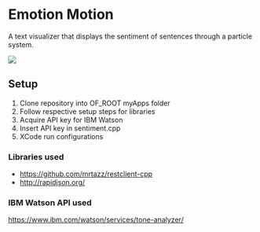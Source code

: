 # Emotion Motion
A text visualizer that displays the sentiment of sentences through a particle system.

![](demo.gif)

## Setup
1. Clone repository into OF_ROOT myApps folder
2. Follow respective setup steps for libraries
3. Acquire API key for IBM Watson
4. Insert API key in sentiment.cpp
5. XCode run configurations

### Libraries used
- https://github.com/mrtazz/restclient-cpp
- http://rapidjson.org/

### IBM Watson API used
https://www.ibm.com/watson/services/tone-analyzer/
